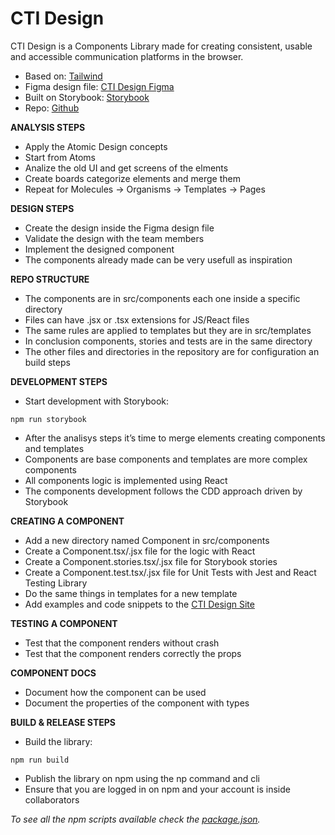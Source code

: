 # **CTI Design**

CTI Design is a Components Library made for creating consistent, usable and accessible communication platforms in the browser.

- Based on: [Tailwind](https://tailwindcss.com/)
- Figma design file: [CTI Design Figma](https://www.figma.com/community/file/1149758596138467720)
- Built on Storybook: [Storybook](https://storybook.js.org/)
- Repo: [Github](git@github.com:SebastianMB-IT/cti-design.git)

**ANALYSIS STEPS**

- Apply the Atomic Design concepts
- Start from Atoms
- Analize the old UI and get screens of the elments 
- Create boards categorize elements and merge them
- Repeat for Molecules -> Organisms -> Templates -> Pages

**DESIGN STEPS**

- Create the design inside the Figma design file
- Validate the design with the team members
- Implement the designed component
- The components already made can be very usefull as inspiration

**REPO STRUCTURE**

- The components are in src/components each one inside a specific directory
- Files can have .jsx or .tsx extensions for JS/React files
- The same rules are applied to templates but they are in src/templates
- In conclusion components, stories and tests are in the same directory
- The other files and directories in the repository are for configuration an build steps

**DEVELOPMENT STEPS**

- Start development with Storybook:
```
npm run storybook
```
- After the analisys steps it’s time to merge elements creating components and templates
- Components are base components and templates are more complex components
- All components logic is implemented using React
- The components development  follows the CDD approach driven by Storybook

**CREATING A COMPONENT**

- Add a new directory named Component in src/components
- Create a Component.tsx/.jsx file for the logic with React
- Create a Component.stories.tsx/.jsx file for Storybook stories
- Create a Component.test.tsx/.jsx file for Unit Tests with Jest and React Testing Library
- Do the same things in templates for a new template
- Add examples and code snippets to the [CTI Design Site](https://github.com/SebastianMB-IT/cti-design-site)

**TESTING A COMPONENT**

- Test that the component renders without crash
- Test that the component renders correctly the props

**COMPONENT DOCS**

- Document how the component can be used
- Document the properties of the component with types

**BUILD & RELEASE STEPS**

- Build the library:
```
npm run build
```
- Publish the library on npm using the np command and cli
- Ensure that you are logged in on npm and your account is inside collaborators

_To see all the npm scripts available check the [package.json](https://github.com/SebastianMB-IT/cti-design/blob/master/package.json)._